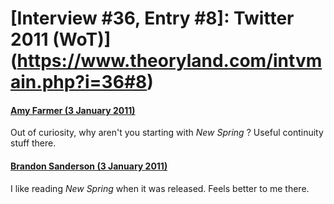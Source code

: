 # [Interview #36, Entry #8]: Twitter 2011 (WoT)](https://www.theoryland.com/intvmain.php?i=36#8)

#### [Amy Farmer (3 January 2011)](http://twitter.com/amysuefarmer/status/22045581400612864)

Out of curiosity, why aren't you starting with
*New Spring*
? Useful continuity stuff there.

#### [Brandon Sanderson (3 January 2011)](http://twitter.com/BrandonSandrson/status/22046859828662272)

I like reading
*New Spring*
when it was released. Feels better to me there.

